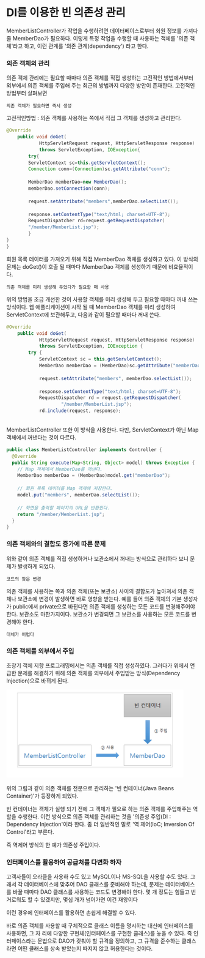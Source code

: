 # DI를 이용한 빈 의존성 관리

MemberListController가 작업을 수행하려면 데이터베이스로부터 회원 정보를 가져다 줄
MemberDao가 필요하다. 이렇게 특정 작업을 수행할 때 사용하는 객체를 '의존 객체'라고
하고, 이런 관계를 '의존 관계(dependency') 라고 한다.

### 의존 객체의 관리
의존 객체 관리에는 필요할 때마다 의존 객체를 직접 생성하는 고전적인 방법에서부터
외부에서 의존 객체를 주입해 주는 최근의 방법까지 다양한 방안이 존재한다. 
고전적인 방법부터 살펴보면

`의존 객체가 필요하면 즉시 생성`

고전적인방법 :
의존 객체를 사용하는 쪽에서 직접 그 객체를 생성하고 관리한다.
```java
@Override
	public void doGet(
			HttpServletRequest request, HttpServletResponse response)
			throws ServletException, IOException{
        try{
        ServletContext sc=this.getServletContext();
        Connection conn=(Connection)sc.getAttribute("conn");

        MemberDao memberDao=new MemberDao();
        memberDao.setConnection(conn);

        request.setAttribute("members",memberDao.selectList());

        response.setContentType("text/html; charset=UTF-8");
        RequestDispatcher rd=request.getRequestDispatcher(
        "/member/MemberList.jsp");
        }
}
}
```

회원 목록 데이터를 가져오기 위해 직접 MemberDao 객체를 생성하고 있다.
이 방식의 문제는 doGet()이 호출 될 때마다 MemberDao  객체를 생성하기 때문에
비효율적이다.

`의존 객체를 미리 생성해 두었다가 필요할 때 사용`

위의 방법을 조금 개선한 것이 사용할 객체를 미리 생성해 두고 필요할 때마다
꺼내 쓰는 방식이다.
웹 애플리케이션이 시작 될 때 MemberDao 객체를 미리 생성하여 ServletContext에 
보관해두고, 다음과 같이 필요할 때마다 꺼내 쓴다.

```java
@Override
	public void doGet(
			HttpServletRequest request, HttpServletResponse response)
			throws ServletException, IOException {
		try {
			ServletContext sc = this.getServletContext();
			MemberDao memberDao = (MemberDao)sc.getAttribute("memberDao");

			request.setAttribute("members", memberDao.selectList());
			
			response.setContentType("text/html; charset=UTF-8");
			RequestDispatcher rd = request.getRequestDispatcher(
					"/member/MemberList.jsp");
			rd.include(request, response);
			
```

MemberListController 또한 이 방식을 사용한다. 다만, ServletContext가 아닌
Map 객체에서 꺼낸다는 것이 다르다. 

```java
public class MemberListController implements Controller {
  @Override
  public String execute(Map<String, Object> model) throws Exception {
    // Map 객체에서 MemberDao를 꺼낸다.
    MemberDao memberDao = (MemberDao)model.get("memberDao");
    
    // 회원 목록 데이터를 Map 객체에 저장한다.
    model.put("members", memberDao.selectList());
    
    // 화면을 출력할 페이지의 URL을 반환한다.
    return "/member/MemberList.jsp";
  }
}
```

### 의존 객체와의 결합도 증가에 따른 문제

위와 같이 의존 객체를 직접 생성하거나 보관소에서 꺼내는 방식으로 관리하다 보니
문제가 발생하게 되었다.

`코드의 잦은 변경`

의존 객체를 사용하는 쪽과 의존 객체(또는 보관소) 사이의 결합도가 높아져서
의존 객체나 보관소에 변경이 발생하면 바로 영향을 받는다. 예를 들어 의존 객체의
기본 생성자가 public에서 private으로 바뀐다면 의존 객체를 생성하는 모든 코드를
변경해주어야 한다. 보관소도 마찬가지이다. 보관소가 변경되면
그 보관소를 사용하는 모든 코드를 변경해야 한다.



`대체가 어렵다`


### 의존 객체를 외부에서 주입

초창기 객체 지향 프로그래밍에서는 의존 객체를 직접 생성하였다.
그러다가 위에서 언급한 문제를 해결하기 위해 의존 객체를 외부에서 주입받는
방식(Dependency Injection)으로 바뀌게 된다.

![img.png](img.png)

위의 그림과 같이 의존 객체를 전문으로 관리하는 
'빈 컨테이너(Java Beans Container)'가 등장하게 되었다.

빈 컨테이너는 객체가 실행 되기 전에 그 객체가 필요로 하는 의존 객체를 주입해주는
역할을 수행한다. 이런 방식으로 의존 객체를 관리하는 것을 
'의존성 주입(DI : Dependency Injection'이라 한다.
좀 더 일반적인 말로 '역 제어(IoC; Inversion Of Control'라고 부른다.

즉 역제어 방식의 한 예가 의존성 주입이다.



### 인터페이스를 활용하여 공급처를 다변화 하자

고객사들이 오라클을 사용하 수도 있고 MySQL이나 MS-SQL을 사용할 수도 있다.
그래서 각 데이터베이스에 맞추어 DAO 클래스를 준비해야 하는데,
문제는 데이터베이스를 바꿀 때마다 DAO 클래스를 사용하는 코드도 변경해야 한다.
몇 개 정도는 힘들고 번거로워도 할 수 있겠지만, 몇십 개가 넘어가면
이건 재앙이다

이런 경우에 인터페이스를 활용하면 손쉽게 해결할 수 있다.

바로 의존 객체를 사용할 때 구체적으로 클래스 이름을 명시하는 대신에
인터페이스를 사용하면, 그 자 리에 다양한 구현체(인터페이스를 구현한 클래스)를
놓을 수 있다. 즉 인터페이스라는 문법으로 DAO가 갖춰야 할 규격을 정의하고,
그 규격을 준수하는 클래스라면 어떤 클래스를 상속 받았는지 따지지 않고
허용한다는 것이다.
